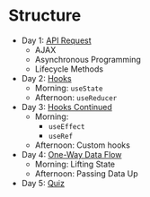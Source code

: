 # Structure

- Day 1: [API Request](01-api/)
    - AJAX
    - Asynchronous Programming
    - Lifecycle Methods
- Day 2: [Hooks](02-hooks/)
    - Morning: `useState`
    - Afternoon: `useReducer`
- Day 3: [Hooks Continued](02-hooks/)
    - Morning:
        - `useEffect`
        - `useRef`
    - Afternoon: Custom hooks
- Day 4: [One-Way Data Flow](03-one-way-data-flow/)
    - Morning: Lifting State
    - Afternoon: Passing Data Up
- Day 5: [Quiz](../quiz/)
